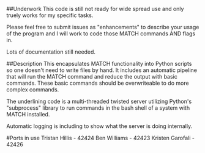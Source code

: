 ##Underwork
This code is still not ready for wide spread use and only truely works for my specific tasks.

Please feel free to submit issues as "enhancements" to describe your usage of the program and I will work to code those MATCH commands AND flags in.

Lots of documentation still needed.

##Description
This encapsulates MATCH functionality into Python scripts so one doesn't need to write files by hand.  It includes
an automatic pipeline that will run the MATCH command and reduce the output with basic commands.  These basic commands should
be overwriteable to do more complex commands.

The underlining code is a multi-threaded twisted server utilizing Python's "subprocess" library to run commands in the bash shell of a system
with MATCH installed.

Automatic logging is including to show what the server is doing internally.


#Ports in use
Tristan Hillis - 42424
Ben Williams - 42423
Kristen Garofali - 42426
